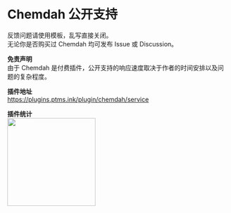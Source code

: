 # Chemdah 公开支持

反馈问题请使用模板，乱写直接关闭。  
无论你是否购买过 Chemdah 均可发布 Issue 或 Discussion。

**免责声明**   
由于 Chemdah 是付费插件，公开支持的响应速度取决于作者的时间安排以及问题的复杂程度。  

**插件地址**   
https://plugins.ptms.ink/plugin/chemdah/service

**插件统计**  
<img src="https://bstats.org/signatures/bukkit/chemdah.svg" height=200/>
